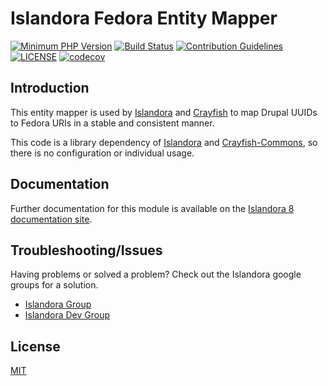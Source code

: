 
# Islandora Fedora Entity Mapper

[![Minimum PHP Version](https://img.shields.io/badge/php-%3E%3D%207.4-8892BF.svg?style=flat-square)](https://php.net/)
[![Build Status](https://github.com/whikloj/islandora-fedora-entity-mapper/actions/workflows/build-1.x.yml/badge.svg)](https://github.com/whikloj/islandora-fedora-entity-mapper/actions)
[![Contribution Guidelines](http://img.shields.io/badge/CONTRIBUTING-Guidelines-blue.svg)](./CONTRIBUTING.md)
[![LICENSE](https://img.shields.io/badge/license-MIT-blue.svg?style=flat-square)](./LICENSE)
[![codecov](https://codecov.io/gh/whikloj/islandora-fedora-entity-mapper/branch/dev/graphs/badge.svg?branch=2.x)](https://codecov.io/gh/whikloj/islandora-fedora-entity-mapper)

## Introduction
This entity mapper is used by [Islandora](https://github.com/Islandora/islandora) and 
[Crayfish](https://github.com/Islandora/Crayfish) to map Drupal UUIDs to Fedora URIs in a
stable and consistent manner.

This code is a library dependency of [Islandora](https://github.com/Islandora/islandora) and
[Crayfish-Commons](https://github.com/Islandora/Crayfish-Commons), so there is 
no configuration or individual usage.

## Documentation

Further documentation for this module is available on the [Islandora 8 documentation site](https://islandora.github.io/documentation/).

## Troubleshooting/Issues

Having problems or solved a problem? Check out the Islandora google groups for a solution.

* [Islandora Group](https://groups.google.com/forum/?hl=en&fromgroups#!forum/islandora)
* [Islandora Dev Group](https://groups.google.com/forum/?hl=en&fromgroups#!forum/islandora-dev)

## License

[MIT](./LICENSE)
